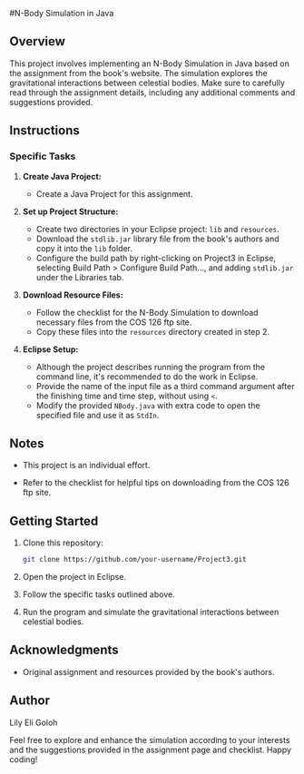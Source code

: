 #N-Body Simulation in Java

## Overview

This project involves implementing an N-Body Simulation in Java based on the assignment from the book's website. The simulation explores the gravitational interactions between celestial bodies. Make sure to carefully read through the assignment details, including any additional comments and suggestions provided.

## Instructions

### Specific Tasks

1. **Create Java Project:**
   - Create a Java Project for this assignment.

2. **Set up Project Structure:**
   - Create two directories in your Eclipse project: `lib` and `resources`.
   - Download the `stdlib.jar` library file from the book's authors and copy it into the `lib` folder.
   - Configure the build path by right-clicking on Project3 in Eclipse, selecting Build Path > Configure Build Path..., and adding `stdlib.jar` under the Libraries tab.

3. **Download Resource Files:**
   - Follow the checklist for the N-Body Simulation to download necessary files from the COS 126 ftp site.
   - Copy these files into the `resources` directory created in step 2.

4. **Eclipse Setup:**
   - Although the project describes running the program from the command line, it's recommended to do the work in Eclipse.
   - Provide the name of the input file as a third command argument after the finishing time and time step, without using `<`.
   - Modify the provided `NBody.java` with extra code to open the specified file and use it as `StdIn`.


## Notes

- This project is an individual effort.

- Refer to the checklist for helpful tips on downloading from the COS 126 ftp site.

## Getting Started

1. Clone this repository:

   ```bash
   git clone https://github.com/your-username/Project3.git
   ```

2. Open the project in Eclipse.

3. Follow the specific tasks outlined above.

4. Run the program and simulate the gravitational interactions between celestial bodies.

## Acknowledgments

- Original assignment and resources provided by the book's authors.

## Author

Lily Eli Goloh

Feel free to explore and enhance the simulation according to your interests and the suggestions provided in the assignment page and checklist. Happy coding!
